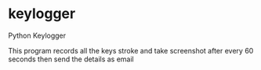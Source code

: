 # keylogger

Python Keylogger

This program records all the keys stroke and take screenshot after every 60 seconds then send the details as email
